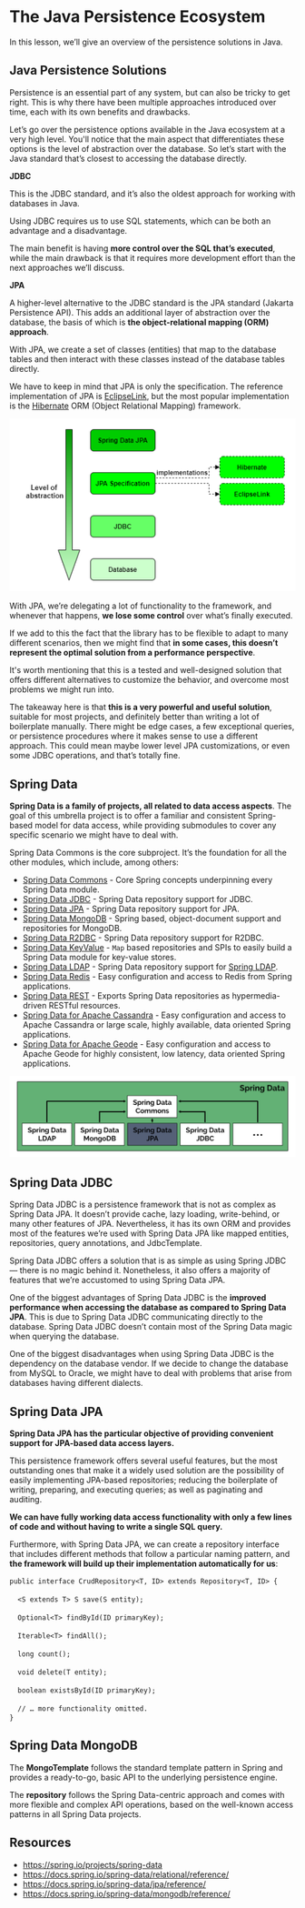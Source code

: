# The Java Persistence Ecosystem

In this lesson, we’ll give an overview of the persistence solutions in Java.

## Java Persistence Solutions

Persistence is an essential part of any system, but can also be tricky to get right. This is why there have been multiple approaches introduced over time, each with its own benefits and drawbacks.

Let’s go over the persistence options available in the Java ecosystem at a very high level. You'll notice that the main aspect that differentiates these options is the level of abstraction over the database. So let’s start with the Java standard that’s closest to accessing the database directly.

**JDBC**

This is the JDBC standard, and it’s also the oldest approach for working with databases in Java.

Using JDBC requires us to use SQL statements, which can be both an advantage and a disadvantage.

The main benefit is having **more control over the SQL that’s executed**, while the main drawback is that it requires more development effort than the next approaches we’ll discuss.

**JPA**

A higher-level alternative to the JDBC standard is the JPA standard (Jakarta Persistence API). This adds an additional layer of abstraction over the database, the basis of which is **the object-relational mapping (ORM) approach**.

With JPA, we create a set of classes (entities) that map to the database tables and then interact with these classes instead of the database tables directly.

We have to keep in mind that JPA is only the specification. The reference implementation of JPA is [EclipseLink](https://projects.eclipse.org/projects/ee4j.eclipselink), but the most popular implementation is the [Hibernate](https://hibernate.org/) ORM (Object Relational Mapping) framework.

![](images/m4-diagram-db-abstractions.png)

With JPA, we’re delegating a lot of functionality to the framework, and whenever that happens, **we lose some control** over what’s finally executed.

If we add to this the fact that the library has to be flexible to adapt to many different scenarios, then we might find that **in some cases, this doesn’t represent the optimal solution from a performance perspective**.

It's worth mentioning that this is a tested and well-designed solution that offers different alternatives to customize the behavior, and overcome most problems we might run into.

The takeaway here is that **this is a very powerful and useful solution**, suitable for most projects, and definitely better than writing a lot of boilerplate manually. There might be edge cases, a few exceptional queries, or persistence procedures where it makes sense to use a different approach. This could mean maybe lower level JPA customizations, or even some JDBC operations, and that’s totally fine.


## Spring Data

**Spring Data is a family of projects, all related to data access aspects**. The goal of this umbrella project is to offer a familiar and consistent Spring-based model for data access, while providing submodules to cover any specific scenario we might have to deal with.

Spring Data Commons is the core subproject. It’s the foundation for all the other modules, which include, among others:

-   [Spring Data Commons](https://github.com/spring-projects/spring-data-commons) - Core Spring concepts underpinning every Spring Data module.
-   [Spring Data JDBC](https://spring.io/projects/spring-data-jdbc) - Spring Data repository support for JDBC.
-   [Spring Data JPA](https://spring.io/projects/spring-data-jpa) - Spring Data repository support for JPA.
-   [Spring Data MongoDB](https://spring.io/projects/spring-data-mongodb) - Spring based, object-document support and repositories for MongoDB.
-   [Spring Data R2DBC](https://spring.io/projects/spring-data-r2dbc) - Spring Data repository support for R2DBC.
-   [Spring Data KeyValue](https://github.com/spring-projects/spring-data-keyvalue) - `Map` based repositories and SPIs to easily build a Spring Data module for key-value stores.
-   [Spring Data LDAP](https://spring.io/projects/spring-data-ldap) - Spring Data repository support for [Spring LDAP](https://github.com/spring-projects/spring-ldap).
-   [Spring Data Redis](https://spring.io/projects/spring-data-redis) - Easy configuration and access to Redis from Spring applications.
-   [Spring Data REST](https://spring.io/projects/spring-data-rest) - Exports Spring Data repositories as hypermedia-driven RESTful resources.
-   [Spring Data for Apache Cassandra](https://spring.io/projects/spring-data-cassandra) - Easy configuration and access to Apache Cassandra or large scale, highly available, data oriented Spring applications.
-   [Spring Data for Apache Geode](https://spring.io/projects/spring-data-geode) - Easy configuration and access to Apache Geode for highly consistent, low latency, data oriented Spring applications.


![](images/m4-diagram-spring-data.png)

## Spring Data JDBC
Spring Data JDBC is a persistence framework that is not as complex as Spring Data JPA. It doesn’t provide cache, lazy loading, write-behind, or many other features of JPA. Nevertheless, it has its own ORM and provides most of the features we’re used with Spring Data JPA like mapped entities, repositories, query annotations, and JdbcTemplate.

Spring Data JDBC offers a solution that is as simple as using Spring JDBC — there is no magic behind it. Nonetheless, it also offers a majority of features that we’re accustomed to using Spring Data JPA.

One of the biggest advantages of Spring Data JDBC is the **improved performance when accessing the database as compared to Spring Data JPA**. This is due to Spring Data JDBC communicating directly to the database. Spring Data JDBC doesn’t contain most of the Spring Data magic when querying the database.

One of the biggest disadvantages when using Spring Data JDBC is the dependency on the database vendor. If we decide to change the database from MySQL to Oracle, we might have to deal with problems that arise from databases having different dialects.

## Spring Data JPA

**Spring Data JPA has the particular objective of providing convenient support for JPA-based data access layers.**

This persistence framework offers several useful features, but the most outstanding ones that make it a widely used solution are the possibility of easily implementing JPA-based repositories; reducing the boilerplate of writing, preparing, and executing queries; as well as paginating and auditing.

**We can have fully working data access functionality with only a few lines of code and without having to write a single SQL query.**

Furthermore, with Spring Data JPA, we can create a repository interface that includes different methods that follow a particular naming pattern, and **the framework will build up their implementation automatically for us**:

```
public interface CrudRepository<T, ID> extends Repository<T, ID> {

  <S extends T> S save(S entity);

  Optional<T> findById(ID primaryKey);

  Iterable<T> findAll();

  long count();

  void delete(T entity);

  boolean existsById(ID primaryKey);

  // … more functionality omitted.
}
```

## Spring Data MongoDB
The **MongoTemplate** follows the standard template pattern in Spring and provides a ready-to-go, basic API to the underlying persistence engine.

The **repository** follows the Spring Data-centric approach and comes with more flexible and complex API operations, based on the well-known access patterns in all Spring Data projects.

## Resources
* https://spring.io/projects/spring-data
* https://docs.spring.io/spring-data/relational/reference/
* https://docs.spring.io/spring-data/jpa/reference/
* https://docs.spring.io/spring-data/mongodb/reference/